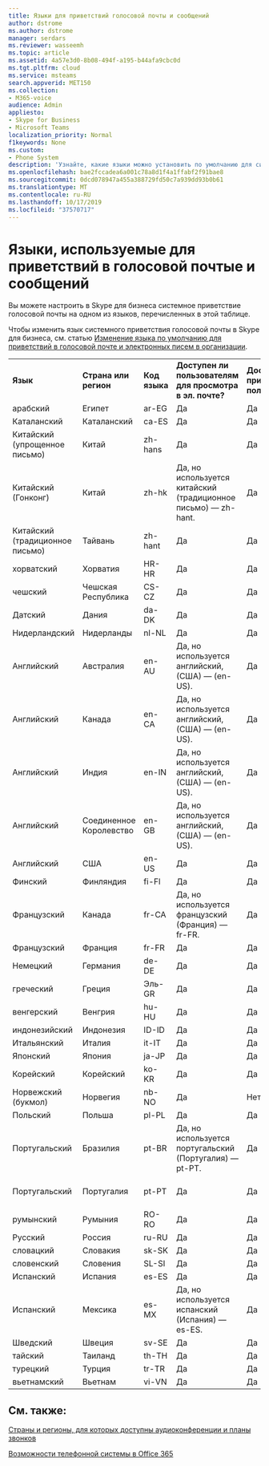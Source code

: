```yaml
---
title: Языки для приветствий голосовой почты и сообщений
author: dstrome
ms.author: dstrome
manager: serdars
ms.reviewer: wasseemh
ms.topic: article
ms.assetid: 4a57e3d0-8b08-494f-a195-b44afa9cbc0d
ms.tgt.pltfrm: cloud
ms.service: msteams
search.appverid: MET150
ms.collection:
- M365-voice
audience: Admin
appliesto:
- Skype for Business
- Microsoft Teams
localization_priority: Normal
f1keywords: None
ms.custom:
- Phone System
description: 'Узнайте, какие языки можно установить по умолчанию для системных сообщений в Skype для бизнеса. '
ms.openlocfilehash: bae2fccadea6a001c78a8d1f4a1ffabf2f91bae8
ms.sourcegitcommit: 0dcd078947a455a388729fd50c7a939dd93b0b61
ms.translationtype: MT
ms.contentlocale: ru-RU
ms.lasthandoff: 10/17/2019
ms.locfileid: "37570717"
---
```

# <a name="languages-for-voicemail-greetings-and-messages"></a>Языки, используемые для приветствий в голосовой почтые и сообщений

Вы можете настроить в Skype для бизнеса системное приветствие голосовой почты на одном из языков, перечисленных в этой таблице.
  
Чтобы изменить язык системного приветствия голосовой почты в Skype для бизнеса, см. статью [Изменение языка по умолчанию для приветствий в голосовой почте и электронных писем в организации](change-the-default-language-for-greetings-and-emails.md).
  
|||||||
|:-----|:-----|:-----|:-----|:-----|:-----|
|**Язык** <br/> |**Страна или регион** <br/> |**Код языка** <br/> |**Доступен ли пользователям для просмотра в эл. почте?** <br/> |**Доступен ли при звонке пользователя?** <br/> |**Доступно ли транскрибирование?** <br/> |
|арабский <br/> |Египет  <br/> |ar-EG  <br/> |Да  <br/> |Да  <br/> |Нет  <br/> |
|Каталанский  <br/> |Каталанский  <br/> |ca-ES  <br/> |Да  <br/> |Да  <br/> |Нет  <br/> |
|Китайский (упрощенное письмо)  <br/> |Китай  <br/> |zh-hans  <br/> |Да  <br/> |Да  <br/> |Да  <br/> |
|Китайский (Гонконг)  <br/> |Китай  <br/> |zh-hk  <br/> |Да, но используется китайский (традиционное письмо) — zh-hant.  <br/> | Да <br/> |Да, но используется китайский, (традиционное письмо) — (zh-hant).  <br/> |
|Китайский (традиционное письмо)  <br/> |Тайвань  <br/> |zh-hant  <br/> |Да  <br/> |Да  <br/> |Нет  <br/> |
|хорватский<br/> |Хорватия  <br/> |HR-HR  <br/> |Да  <br/> |Да  <br/> |Нет  <br/> |
|чешский <br/> |Чешская Республика  <br/> |CS-CZ  <br/> |Да  <br/> |Да  <br/> |Нет  <br/> |
|Датский  <br/> |Дания  <br/> |da-DK  <br/> |Да  <br/> |Да  <br/> |Нет  <br/> |
|Нидерландский  <br/> |Нидерланды  <br/> |nl-NL  <br/> |Да  <br/> |Да  <br/> |Нет  <br/> |
|Английский  <br/> |Австралия  <br/> |en-AU  <br/> |Да, но используется английский, (США) — (en-US).  <br/> |Да  <br/> |Да, но используется английский, (США) — (en-US).  <br/> |
|Английский  <br/> |Канада  <br/> |en-CA  <br/> |Да, но используется английский, (США) — (en-US).  <br/> |Да  <br/> |Да, но используется английский, (США) — (en-US).  <br/> |
|Английский  <br/> |Индия  <br/> |en-IN  <br/> |Да, но используется английский, (США) — (en-US).  <br/> |Да  <br/> |Да, но используется английский, (США) — (en-US).  <br/> |
|Английский  <br/> |Соединенное Королевство  <br/> |en-GB  <br/> |Да, но используется английский, (США) — (en-US).  <br/> |Да  <br/> |Да, но используется английский, (США) — (en-US).  <br/> |
|Английский  <br/> |США  <br/> |en-US  <br/> |Да  <br/> |Да  <br/> |Да  <br/> |
|Финский  <br/> |Финляндия  <br/> |fi-Fl  <br/> |Да  <br/> |Да  <br/> |Нет  <br/> |
|Французский  <br/> |Канада  <br/> |fr-CA  <br/> |Да, но используется французский (Франция) — fr-FR.  <br/> |Да  <br/> |Да, но используется французский, (Франция) — (fr-FR).  <br/> |
|Французский  <br/> |Франция  <br/> |fr-FR  <br/> |Да  <br/> |Да  <br/> |Да  <br/> |
|Немецкий  <br/> |Германия  <br/> |de-DE  <br/> |Да  <br/> |Да  <br/> |Да  <br/> |
|греческий <br/> |Греция  <br/> |Эль-GR  <br/> |Да  <br/> |Да  <br/> |Нет  <br/> |
|венгерский <br/> |Венгрия  <br/> |hu-HU  <br/> |Да  <br/> |Да  <br/> |Нет  <br/> |
|индонезийский <br/> |Индонезия  <br/> |ID-ID  <br/> |Да  <br/> |Да  <br/> |Нет  <br/> |
|Итальянский  <br/> |Италия  <br/> |it-IT  <br/> |Да  <br/> |Да  <br/> |Да  <br/> |
|Японский  <br/> |Япония  <br/> |ja-JP  <br/> |Да  <br/> |Да  <br/> |Да  <br/> |
|Корейский  <br/> |Корейский  <br/> |ko-KR  <br/> |Да  <br/> |Да  <br/> |Нет  <br/> |
|Норвежский (букмол)  <br/> |Норвегия  <br/> |nb-NO  <br/> |Да  <br/> |Нет  <br/> |Нет  <br/> |
|Польский  <br/> |Польша  <br/> |pl-PL  <br/> |Да  <br/> | Да <br/> |Нет  <br/> |
|Португальский  <br/> |Бразилия  <br/> |pt-BR  <br/> |Да, но используется португальский (Португалия) — pt-PT.  <br/> |Да  <br/> |Да  <br/> |
|Португальский  <br/> |Португалия  <br/> |pt-PT  <br/> |Да  <br/> |Да  <br/> |Да, но используется португальский (Бразилия) — pt-BR.  <br/> |
|румынский<br/> |Румыния  <br/> |RO-RO  <br/> |Да  <br/> |Да  <br/> |Да  <br/> |
|Русский  <br/> |Россия  <br/> |ru-RU  <br/> |Да  <br/> |Да  <br/> |Да  <br/> |
|словацкий <br/> |Словакия  <br/> |sk-SK  <br/> |Да  <br/> |Да  <br/> |Да  <br/> |
|словенский <br/> |Словения  <br/> |SL-SI  <br/> |Да  <br/> |Да  <br/> |Да  <br/> |
|Испанский  <br/> |Испания  <br/> |es-ES  <br/> |Да  <br/> |Да  <br/> |Да  <br/> |
|Испанский  <br/> |Мексика  <br/> |es-MX  <br/> |Да, но используется испанский (Испания) — es-ES.  <br/> |Да  <br/> |Да, но используется испанский, (Испания) — (es-ES).  <br/> |
|Шведский  <br/> |Швеция  <br/> |sv-SE  <br/> |Да  <br/> |Да  <br/> |Да  <br/> |
|тайский <br/> |Таиланд  <br/> |th-TH  <br/> |Да  <br/> |Да  <br/> |Да  <br/> |
|турецкий  <br/> |Турция  <br/> |tr-TR  <br/> |Да  <br/> |Да  <br/> |Да  <br/> |
|вьетнамский <br/> |Вьетнам  <br/> |vi-VN  <br/> |Да  <br/> |Да  <br/> |Нет  <br/> |
   
## <a name="related-topics"></a>См. также:
[Страны и регионы, для которых доступны аудиоконференции и планы звонков](country-and-region-availability-for-audio-conferencing-and-calling-plans/country-and-region-availability-for-audio-conferencing-and-calling-plans.md)

[Возможности телефонной системы в Office 365](here-s-what-you-get-with-phone-system.md)
  
  
 
